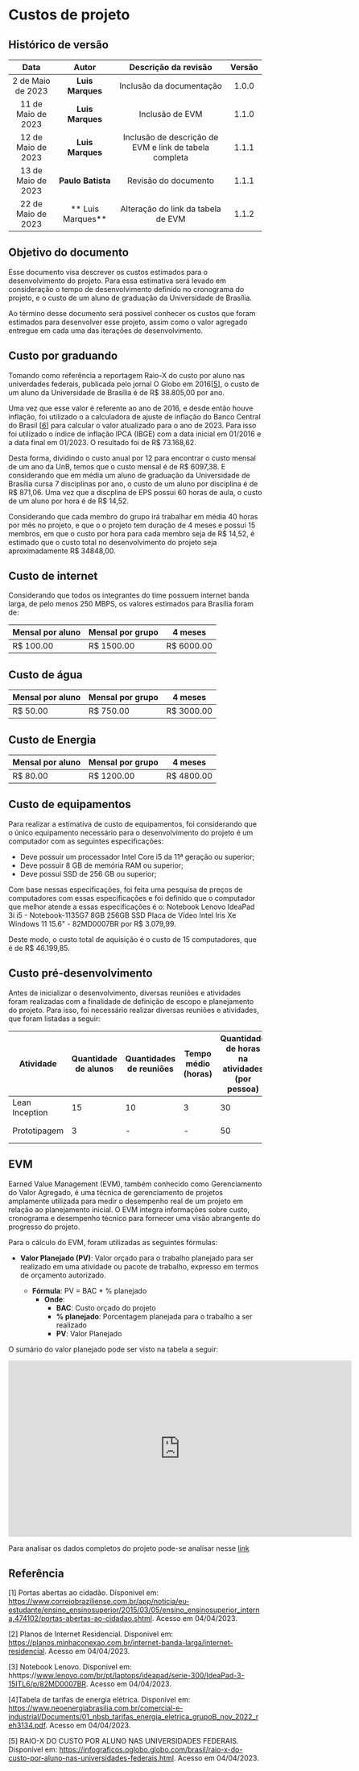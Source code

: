 # Custos de projeto

## Histórico de versão

|        Data        |       Autor       |                  Descrição da revisão                  | Versão |
| :----------------: | :---------------: | :----------------------------------------------------: | :----: |
| 2 de Maio de 2023  | **Luis Marques**  |                Inclusão da documentação                | 1.0.0  |
| 11 de Maio de 2023 | **Luis Marques**  |                    Inclusão de EVM                     | 1.1.0  |
| 12 de Maio de 2023 | **Luis Marques**  | Inclusão de descrição de EVM e link de tabela completa | 1.1.1  |
| 13 de Maio de 2023 | **Paulo Batista** |                  Revisão do documento                  | 1.1.1  |
| 22 de Maio de 2023 | ** Luis Marques** |           Alteração do link da tabela de EVM           | 1.1.2  |

## Objetivo do documento

Esse documento visa descrever os custos estimados para o desenvolvimento do projeto. Para essa estimativa será levado em consideração o tempo de
desenvolvimento definido no cronograma do projeto, e o custo de um aluno de graduação da Universidade de Brasília.

Ao término desse documento será possível conhecer os custos que foram estimados para desenvolver esse projeto, assim como o valor agregado entregue em cada uma das iterações de desenvolvimento.

## Custo por graduando

Tomando como referência a reportagem Raio-X do custo por aluno nas univerdades federais, publicada pelo jornal O Globo em 2016[[5](https://infograficos.oglobo.globo.com/brasil/raio-x-do-custo-por-aluno-nas-universidades-federais.html)], o custo de um aluno da Universidade de Brasília é de R$ 38.805,00 por ano.

Uma vez que esse valor é referente ao ano de 2016, e desde então houve inflação, foi utilizado o a calculadora de ajuste de inflação do Banco Central do Brasil [[6](https://www3.bcb.gov.br/CALCIDADAO/publico/corrigirPorIndice.do?method=corrigirPorIndice)] para calcular o valor atualizado para o ano de 2023. Para isso foi utilizado o índice de inflação IPCA (IBGE) com a data inicial em 01/2016 e a data final em 01/2023. O resultado foi de R$ 73.168,62.

Desta forma, dividindo o custo anual por 12 para encontrar o custo mensal de um ano da UnB, temos que o custo mensal é de R$ 6097,38. E considerando que em média um aluno de graduação da Universidade de Brasília cursa 7 disciplinas por ano, o custo de um aluno por disciplina é de R$ 871,06. Uma vez que a discplina de EPS possui 60 horas de aula, o custo de um aluno por hora é de R$ 14,52.

Considerando que cada membro do grupo irá trabalhar em média 40 horas por mês no projeto, e que o o projeto tem duração de 4 meses e possui 15 membros, em que o custo por hora para cada membro seja de R$ 14,52, é estimado que o custo total no desenvolvimento do projeto seja aproximadamente R$ 34848,00.

## Custo de internet

Considerando que todos os integrantes do time possuem internet banda larga, de pelo menos 250 MBPS, os valores estimados para Brasília foram de:

| Mensal por aluno | Mensal por grupo | 4 meses    |
| ---------------- | ---------------- | ---------- |
| R$ 100.00        | R$ 1500.00       | R$ 6000.00 |

## Custo de água

| Mensal por aluno | Mensal por grupo | 4 meses    |
| ---------------- | ---------------- | ---------- |
| R$ 50.00         | R$ 750.00        | R$ 3000.00 |

## Custo de Energia

| Mensal por aluno | Mensal por grupo | 4 meses    |
| ---------------- | ---------------- | ---------- |
| R$ 80.00         | R$ 1200.00       | R$ 4800.00 |

## Custo de equipamentos

Para realizar a estimativa de custo de equipamentos, foi considerando que o único equipamento necessário para o desenvolvimento do projeto é um computador com as seguintes especificações:

-   Deve possuir um processador Intel Core i5 da 11ª geração ou superior;
-   Deve possuir 8 GB de memória RAM ou superior;
-   Deve possui SSD de 256 GB ou superior;

Com base nessas especificações, foi feita uma pesquisa de preços de computadores com essas especificações e foi definido que o computador que melhor atende a essas especificações é o: Notebook Lenovo IdeaPad 3i i5 - Notebook-1135G7 8GB 256GB SSD Placa de Vídeo Intel Iris Xe Windows 11 15.6" - 82MD0007BR por R$ 3.079,99.

Deste modo, o custo total de aquisição é o custo de 15 computadores, que é de R$ 46.199,85.

## Custo pré-desenvolvimento

Antes de inicializar o desenvolvimento, diversas reuniões e atividades foram realizadas com a finalidade de definição de escopo e planejamento do projeto. Para isso, foi necessário realizar diversas reuniões e atividades, que foram listadas a seguir:

| Atividade      | Quantidade de alunos | Quantidades de reuniões | Tempo médio (horas) | Quantidade de horas na atividades (por pessoa) | Custo total |
| -------------- | -------------------- | ----------------------- | ------------------- | ---------------------------------------------- | ----------- |
| Lean Inception | 15                   | 10                      | 3                   | 30                                             | R$ 6534,00  |
| Prototipagem   | 3                    | -                       | -                   | 50                                             | R$ 2178,00  |

## EVM

Earned Value Management (EVM), também conhecido como Gerenciamento do Valor Agregado, é uma técnica de gerenciamento de projetos amplamente utilizada para medir o desempenho real de um projeto em relação ao planejamento inicial. O EVM integra informações sobre custo, cronograma e desempenho técnico para fornecer uma visão abrangente do progresso do projeto.

Para o cálculo do EVM, foram utilizadas as seguintes fórmulas:

-   **Valor Planejado (PV)**: Valor orçado para o trabalho planejado para ser realizado em uma atividade ou pacote de trabalho, expresso em termos de orçamento autorizado.

    -   **Fórmula**: PV = BAC \* % planejado
        -   **Onde**:
            -   **BAC**: Custo orçado do projeto
            -   **% planejado**: Porcentagem planejada para o trabalho a ser realizado
            -   **PV**: Valor Planejado

O sumário do valor planejado pode ser visto na tabela a seguir:

<iframe width="682" height="350" frameborder="0" scrolling="no" src="https://docs.google.com/spreadsheets/d/e/2PACX-1vQ9aH_sbUtjvi6iSp35Ep8GMWbRttoiq_Cjk99cBJXHsqxGoxNkF2O8U8OQF_DMo26PtAedLWFKLXWe/pubhtml?gid=1015652774&amp;single=true&amp;widget=true&amp;headers=false"></iframe>

Para analisar os dados completos do projeto pode-se analisar nesse [link](https://docs.google.com/spreadsheets/d/1yooiI0do8aH4Cppv79ZBRAlqe535To_shebGenEKe90/edit?usp=sharing)

## Referência

[1] Portas abertas ao cidadão. Dísponivel em: https://www.correiobraziliense.com.br/app/noticia/eu-estudante/ensino_ensinosuperior/2015/03/05/ensino_ensinosuperior_interna,474102/portas-abertas-ao-cidadao.shtml. Acesso em 04/04/2023.

[2] Planos de Internet Residencial. Disponivel em: https://planos.minhaconexao.com.br/internet-banda-larga/internet-residencial. Acesso em 04/04/2023.

[3] Notebook Lenovo. Disponível em: hhttps://www.lenovo.com/br/pt/laptops/ideapad/serie-300/IdeaPad-3-15ITL6/p/82MD0007BR. Acesso em 04/04/2023.

[4]Tabela de tarifas de energia elétrica. Disponível em: https://www.neoenergiabrasilia.com.br/comercial-e-industrial/Documents/01_nbsb_tarifas_energia_eletrica_grupoB_nov_2022_reh3134.pdf. Acesso em 04/04/2023.

[5] RAIO-X DO CUSTO POR ALUNO NAS UNIVERSIDADES FEDERAIS. Disponível em: https://infograficos.oglobo.globo.com/brasil/raio-x-do-custo-por-aluno-nas-universidades-federais.html. Acesso em 04/04/2023.
